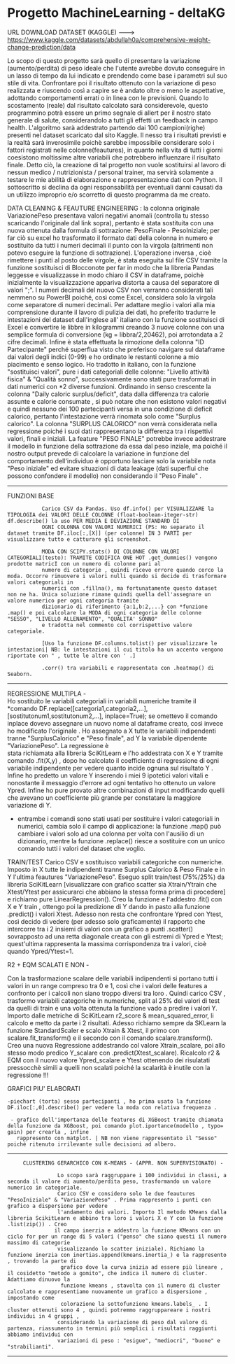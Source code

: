 # Progetto MachineLearning - deltaKG 

URL DOWNLOAD DATASET (KAGGLE) --->  https://www.kaggle.com/datasets/abdullah0a/comprehensive-weight-change-prediction/data

Lo scopo di questo progetto sarà quello di presentare la variazione (aumento/perdita) di peso ideale che l'utente avrebbe dovuto conseguire in un lasso di tempo da lui indicato e 
prendendo come base i parametri sul suo stile di vita. Confrontare poi il risultato ottenuto con la variazione di peso realizzata e riuscendo così a capire se è andato oltre o meno le aspettative, adottando comportamenti errati o in linea con le previsioni. Quando lo scostamento (reale) dal risultato calcolato sarà considerevole, questo programmino potrà essere un 
primo segnale di allert per il nostro stato generale di salute, considerandolo a tutti gli effetti un feedback in campo health. L'algoritmo sarà addestrato partendo dai 100 campioni(righe) presenti nel dataset scaricato dal sito Kaggle. Il nesso tra i risultati previsti e la realtà sarà inverosimile poichè sarebbe impossibile considerare solo i fattori registrati nelle 
colonne(feautures), in quanto nella vita di tutti i giorni coesistono moltissime altre variabili che potrebbero influenzare il risultato finale. Detto ciò, la creazione di tal 
progetto non vuole sostituirsi al lavoro di nessun medico / nutrizionista / personal trainer, ma servirà solamente a testare le mie abilità di elaborazione e rappresentazione dati con 
Python. Il sottoscritto si declina  da ogni responsabilità per eventuali danni causati da un utilizzo improprio e/o scorretto di questo programma da me creato.

DATA CLEANING & FEAUTURE ENGINEERING : la colonna originale VariazionePeso presentava valori negativi anomali (controlla tu stesso scaricando l'originale dal 
link sopra), pertanto è stata sostituita con una nuova ottenuta dalla formula di sottrazione: PesoFinale - PesoIniziale; per far ciò su excel ho
trasformato il formato dati della colonna in numero e sostituito da tutti i numeri decimali il punto con la virgola (altrimenti non potevo eseguire la funzione di sottrazione). 
L'operazione inversa , cioè rimettere i punti al posto delle virgole, è stata eseguita sul file CSV tramite la funzione sostituisci di Blocconote per far in modo
che la libreria Pandas leggesse e visualizzasse in modo chiaro il CSV in dataframe, poichè inizialmente la visualizzazione appariva distorta a causa del separatore di valori ";".
I numeri decimali del nuovo CSV non verranno considerati tali nemmeno su PowerBI poiché, così come Excel, considera solo la virgola come separatore di numeri decimali.
Per adattare meglio i valori alla mia comprensione durante il lavoro di pulizia dei dati, ho preferito tradurre le intestazioni del dataset dall'inglese all'
italiano con la funzione sostituisci di Excel e convertire le libbre in kilogrammi creando 3 nuove colonne con una semplice formula di conversione (kg = libbra/2,20462), 
poi arrotondata a 2 cifre decimali. Infine è stata effettuata la rimozione della colonna "ID Partecipante" perché superflua visto che preferisco navigare sul dataframe dai valori 
degli indici (0-99) e ho ordinato le restanti colonne a mio piacimento e senso logico. Ho tradotto in italiano, con la funzione "sostituisci valori", pure i dati categoriali delle 
colonne: "Livello attività fisica" & "Qualità sonno", successivamente sono stati pure trasformati in dati numerici con *2 diverse funzioni. Ordinando in senso crescente la colonna 
"Daily caloric surplus/deficit", data dalla differenza tra calorie assunte e calorie consumate , si può notare che non esistono valori negativi e quindi nessuno dei 100 partecipanti
versa in una condizione di deficit calorico, pertanto l'intestazione verrà rinomata solo come "Surplus calorico". La colonna "SURPLUS CALORICO" non verrà considerata nella regressione poiché i suoi dati rappresentano la differenza tra i rispettivi valori, finali e iniziali. La feature "PESO FINALE" potrebbe invece addestrare il modello in funzione della sottrazione da
essa dal peso inziale, ma poiché il nostro output prevede di calcolare la variazione in funzione del comportamento dell'individuo è opportuno lasciare solo la variabile nota "Peso iniziale" ed evitare situazioni di data leakage (dati superflui che possono confondere il modello) non considerando il "Peso Finale" . 


___________________________________________________________________________________________________________________________________________________________________________________________

FUNZIONI BASE    

               Carico CSV da Pandas. Uso df.info() per VISUALIZZARE la TIPOLOGIA dei VALORI DELLE COLONNE (float-boolean-iteger-str) df.describe() la uso PER MEDIA E DEVIAZIONE STANDARD DI
               OGNI COLONNA CON VALORI NUMERICI (PS: Ho separato il dataset tramite DF.iloc[:,[X]] (per colonne) IN 3 PARTI per visualizzare tutto e catturare gli screenshot.
              
               MODA CON SCIPY.stats() DI COLONNE CON VALORI CATEGORIALI(testo): TRAMITE CODIFICA ONE HOT .get_dummies() vengono prodotte matricI con un numero di colonne pari al 
               numero di categorie , quindi ricevo errore quando cerco la moda. Occorre rimuovere i valori nulli quando si decide di trasformare valori categoriali in 
               numerici con .fillna(), ma fortunatamente questo dataset non ne ha. Unica soluzione rimane quindi quella dell'assegnare un valore numerico per ogni categoria tramite
               dizionario di riferimento {a:1,b:2,...} con *funzione .map() e poi calcolare la MODA di ogni categoria delle colonne "SESSO", "LIVELLO ALLENAMENTO", "QUALITA' SONNO"
               e tradotta nel commento col corrispettivo valore categoriale.
               
               [Uso la funzione DF.columns.tolist() per visualizzare le intestazioni| NB: le intestazioni il cui titolo ha un accento vengono riportate con " , tutte le altre con ' .]
               
               .corr() tra variabili e rappresentata con .heatmap() di Seaborn.
_____________________________________________________________________________________________________________________________________________________________________________________________________

              
REGRESSIONE MULTIPLA -       
                         Ho sostituito le variabili categoriali in variabili numeriche tramite il *comando DF.replace([categoria1,categoria2,...],[sostitutonum1,sostitutonum2,...],
                         inplace=True); se omettevo il comando inplace dovevo assegnare un nuovo nome al dataframe creato, così invece ho modificato l'originale . 
                         Ho assegnato a X tutte le variabili indipendenti tranne "SurplusCalorico" e "Peso finale", ad Y la variabile dipendente "VariazionePeso". La regressione è                 
                         stata richiamata alla libreria SciKitLearn e l'ho addestrata con X e Y tramite comando .fit(X,y) , dopo ho calcolato il coefficiente di regressione di ogni variabile
                         indipendente per vedere quanto incide ognuna sul risultato Y . Infine ho predetto un valore Y inserendo i miei 9 ipotetici valori vitali e nonostante il 
                         messaggio d'errore ad ogni tentativo ho ottenuto un valore Ypred. Infine ho pure provato altre combinazioni di input modificando quelli che avevano un 
                         coefficiente più grande per constatare la maggiore variazione di Y.


* entrambe i comandi sono stati usati per sostituire i valori categoriali in numerici, cambia solo il campo di applicazione: la funzione .map() può cambiare i valori solo ad una colonna per volta con l'ausilio di un dizionario, mentre la funzione .replace() riesce a sostituire con un unico comando tutti i valori del dataset che voglio.



TRAIN/TEST
          Carico CSV e sostituisco variabili categoriche con numeriche. Imposto in X tutte le indipendenti tranne Surplus Calorico & Peso Finale e in Y l'ultima feautures 
          "VariazionePeso". Eseguo split train/test (75%/25%) da libreria SciKitLearn [visualizzare con grafico scatter sia Xtrain/Ytrain che Xtest/Ytest per assicurarci 
          che abbiano la stessa forma prima di procedere] e richiamo pure LinearRegression(). Creo la funzione e l'addestro .fit() con X e Y train , ottengo poi la 
          predizione di Y dando in pasto alla funzione .predict() i valori Xtest. Adesso non resta che confrontare Ypred con Ytest, così decido di vedere (per adesso solo
          graficamente) il rapporto che intercorre tra i 2 insiemi di valori con un grafico a punti .scatter() sovrapposto ad una retta diagonale creata con gli estremi di
          Ypred e Ytest; quest'ultima rappresenta la massima corrispondenza tra i valori, cioè quando Ypred/Ytest=1. 



R2 + EQM SCALATI E NON -  

Con la trasformazione scalare delle variabili indipendenti si portano tutti i valori in un range compreso tra 0 e 1, così che i valori delle features
a confronto per i calcoli non siano troppo diversi tra loro . Quindi carico CSV , trasformo variabili categoriche in numeriche, split al 25% dei valori
di test da quelli di train e una volta ottenuta la funzione vado a predire i valori Y. Importo dalle metriche di SciKitLearn r2_score & mean_squared_error,
li calcolo e metto da parte i 2 risultati. Adesso richiamo sempre da SKLearn la funzione StandardScaler e scalo Xtrain & Xtest, il primo con scalare.fit_transform()
e il secondo con il comando scalare.transform(). Creo una nuova Regressione addestrando col valore Xtrain_scalare, poi allo stesso modo predico Y_scalare con .predict(Xtest_scalare). 
Ricalcolo r2 & EQM con il nuovo valore Ypred_scalare e Ytest ottenendo dei risulatati pressocchè simili a quelli non scalati poiché la scalarità è inutile con la regressione !!!





GRAFICI PIU' ELABORATI

    -piechart (torta) sesso partecipanti , ho prima usato la funzione DF.iloc[:,0].describe() per vedere la moda con relativa frequenza .
                      
     - grafico dell'importanza delle features di XGBoost tramite chiamata della funzione da XGBoost, poi comando plot.iportance(modello , typo= gain) per crearla , infine
       rappresento con matplot. | NB non viene rappresentato il "Sesso" poiché ritenuto irrilevante sulle decisioni ad albero.
        

__________________________________________________________________________________________________________________________________________________________________________________________________________________


         CLUSTERING GERARCHICO CON K-MEANS - (APPR. NON SUPERVISIONATO) - 
                     
                    Lo scopo sarà raggruppare i 100 individui in classi, a seconda il valore di aumento/perdita peso, trasformando un valore numerico in categoriale.
                    Carico CSV e considero solo le due feautures "PesoIniziale" & "VariazionePeso" . Prima rappresento i punti con grafico a dispersione per vedere
                    l'andamento dei valori. Importo Il metodo KMeans dalla libreria ScikitLearn e abbino tra loro i valori X e Y con la funzione .list(zip()) . Creo
                   il campo inerzia e addestro la funzione KMeans con un ciclo for per un range di 5 valori ("penso" che siano questi il numero massimo di categorie
                    visualizzando lo scatter iniziale). Richiamo la funzione inerzia con inertias.append(kmeans.inertia_) e la rappresento , trovando la parte di 
                     grafico dove la curva inizia ad essere più lineare , il cosidetto "metodo a gomito", che indica il numero di cluster. Adattiamo dinuovo la 
                     funzione kmeans , stavolta con il numero di cluster calcolato e rappresentiamo nuovamente un grafico a dispersione , impostando come 
                     colorazione la sottofunzione kmeans.labels_ . I cluster ottenuti sono 4 , quindi potremmo raggruppareare i nostri individui in 4 gruppi ,
                    considerando la variazione di peso dal valore di partenza, riassumento in termini più semplici i risultati raggiunti abbiamo individui con
                    variazioni di peso : "esigue", "mediocri", "buone" e "strabilianti".

_________________________________________________________________________________________________________________________________________________________________________________________________________________
